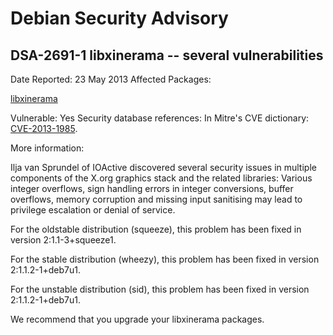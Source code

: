 
Debian Security Advisory
========================


DSA-2691-1 libxinerama -- several vulnerabilities
-------------------------------------------------



Date Reported:
23 May 2013
Affected Packages:

[libxinerama](https://packages.debian.org/src:libxinerama)

Vulnerable:
Yes
Security database references:
In Mitre's CVE dictionary: [CVE-2013-1985](https://security-tracker.debian.org/tracker/CVE-2013-1985).  

More information:

Ilja van Sprundel of IOActive discovered several security issues in
multiple components of the X.org graphics stack and the related
libraries: Various integer overflows, sign handling errors in integer
conversions, buffer overflows, memory corruption and missing input
sanitising may lead to privilege escalation or denial of service.


For the oldstable distribution (squeeze), this problem has been fixed in
version 2:1.1-3+squeeze1.


For the stable distribution (wheezy), this problem has been fixed in
version 2:1.1.2-1+deb7u1.


For the unstable distribution (sid), this problem has been fixed in
version 2:1.1.2-1+deb7u1.


We recommend that you upgrade your libxinerama packages.





